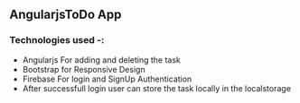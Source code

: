## AngularjsToDo App 

### Technologies used -:
- Angularjs For adding and deleting the task
- Bootstrap for Responsive Design
- Firebase For login and SignUp Authentication
- After successfull login user can store the task locally in the localstorage

